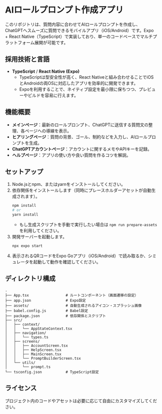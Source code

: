 # AIロールプロンプト作成アプリ

このリポジトリは、質問内容に合わせてAIロールプロンプトを作成し、ChatGPTへスムーズに質問できるモバイルアプリ（iOS/Android）です。Expo + React Native（TypeScript）で実装しており、単一のコードベースでマルチプラットフォーム展開が可能です。

## 採用技術と言語
- **TypeScript** / **React Native (Expo)**
  - TypeScriptは型安全性が高く、React Nativeと組み合わせることでiOSとAndroidの両OSに対応したアプリを効率的に開発できます。
  - Expoを利用することで、ネイティブ設定を最小限に保ちつつ、プレビューやビルドを容易に行えます。

## 機能概要
- **メインページ**：最新のロールプロンプト、ChatGPTに送信する質問文の整理、各ページへの導線を表示。
- **ヒアリングページ**：質問の背景、ゴール、制約などを入力し、AIロールプロンプトを生成。
- **ChatGPTアカウントページ**：アカウントに関するメモやAPIキーを記録。
- **ヘルプページ**：アプリの使い方や良い質問を作るコツを解説。

## セットアップ
1. Node.jsとnpm、またはyarnをインストールしてください。
2. 依存関係をインストールします（同時にプレースホルダーアセットが自動生成されます）。
   ```bash
   npm install
   # or
   yarn install
   ```
   - もし生成スクリプトを手動で実行したい場合は `npm run prepare-assets` を利用してください。
3. 開発サーバーを起動します。
   ```bash
   npx expo start
   ```
4. 表示されるQRコードをExpo Goアプリ（iOS/Android）で読み取るか、シミュレータを起動して動作を確認してください。

## ディレクトリ構成
```
.
├── App.tsx                 # ルートコンポーネント（画面遷移の設定）
├── app.json                # Expo設定
├── assets/                 # 自動生成されるアイコン・スプラッシュ画像
├── babel.config.js         # Babel設定
├── package.json            # 依存関係とスクリプト
├── src/
│   ├── context/
│   │   └── AppStateContext.tsx
│   ├── navigation/
│   │   └── types.ts
│   ├── screens/
│   │   ├── AccountScreen.tsx
│   │   ├── HelpScreen.tsx
│   │   ├── MainScreen.tsx
│   │   └── PromptBuilderScreen.tsx
│   └── utils/
│       └── prompt.ts
└── tsconfig.json           # TypeScript設定
```

## ライセンス
プロジェクト内のコードやアセットは必要に応じて自由にカスタマイズしてください。
